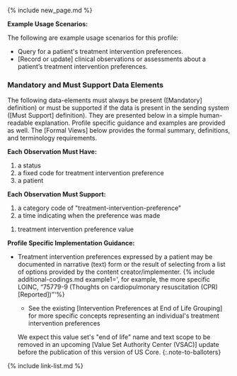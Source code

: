 {% include new_page.md %}

**Example Usage Scenarios:**

The following are example usage scenarios for this profile:

-  Query for a patient's treatment intervention preferences.
-  [Record or update] clinical observations or assessments about a patient’s treatment intervention preferences.

### Mandatory and Must Support Data Elements

<div class="bg-success" markdown="1">
The following data-elements must always be present ([Mandatory] definition) or must be supported if the data is present in the sending system ([Must Support] definition). They are presented below in a simple human-readable explanation. Profile specific guidance and examples are provided as well.  The [Formal Views] below provides the  formal summary, definitions, and terminology requirements.
</div><!-- new-content -->

**Each Observation Must Have:**

1. a status
2. a fixed code for treatment intervention preference
3. a patient

**Each Observation Must Support:**

1. <span class="bg-success" markdown="1">a category code of "treatment-intervention-preference"</span><!-- new-content -->
2. a time indicating when the preference was made
<!-- 3. who reported the preference -->
1. treatment intervention preference value
  
**Profile Specific Implementation Guidance:**

- <span class="bg-success" markdown="1">Treatment intervention preferences expressed by a patient may be documented in narrative (text) form or the result of selecting from a list of options provided by the content creator/implementer.</span><!-- new-content -->
{% include additional-codings.md example1=', for example, the more specific LOINC, “75779-9 (Thoughts on cardiopulmonary resuscitation (CPR) [Reported])”'%}
  - See the existing [Intervention Preferences at End of Life Grouping] for more specific concepts representing an individual's treatment intervention preferences
  
   We expect this value set's "end of life" name and text scope to be removed in an upcoming [Value Set Authority Center (VSAC)] update before the publication of this version of US Core. 
   {:.note-to-balloters}


{% include link-list.md %}
